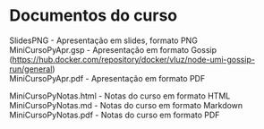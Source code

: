 # Documentos do curso

SlidesPNG - Apresentação em slides, formato PNG      
MiniCursoPyApr.gsp - Apresentação em formato Gossip (https://hub.docker.com/repository/docker/vluz/node-umi-gossip-run/general)      
MiniCursoPyApr.pdf - Apresentação em formato PDF      

MiniCursoPyNotas.html - Notas do curso em formato HTML
MiniCursoPyNotas.md - Notas do curso em formato Markdown
MiniCursoPyNotas.pdf - Notas do curso em formato PDF

